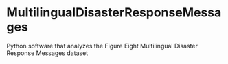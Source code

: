 # MultilingualDisasterResponseMessages
Python software that analyzes the Figure Eight Multilingual Disaster Response Messages dataset
